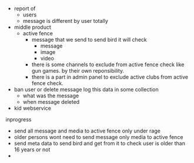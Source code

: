 -  report of 
	- users 
	- message is different by user totally
- middle product
	- active fence
		- message that we send to send bird it will check 
			- message
			- image
			- video
		- there is some channels to exclude from active fence check like gun games. by their own reponsibility.
		- there is a part in admin panel to exclude active clubs from active fence check.
- ban user or delete message log this data in some collection 
	- what was the message 
	- when message deleted
- kid webservice

inprogress
- send all message and media to active fence only under rage 
- older persons wont need to send message only media to active fence
- send meta data to send bird and get from it to check user is older than 16 years or not
- 